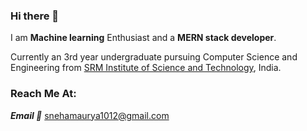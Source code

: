 ### Hi there 👋

I am **Machine learning** Enthusiast and a **MERN stack developer**. 

Currently an 3rd year undergraduate pursuing Computer Science and Engineering from [SRM Institute of Science and Technology](https://www.srmist.edu.in), India.

### Reach Me At:
***Email :envelope_with_arrow:*** [snehamaurya1012@gmail.com](https://mail.google.com/mail/u/0/?pli=1#inbox)

<!--*sneha1012/sneha1012** is a ✨ _special_ ✨ repository because its `README.md` (this file) appears on your GitHub profile.

Here are some ideas to get you started:

- 🔭 I’m currently working on ...
- 🌱 I’m currently learning ...
- 👯 I’m looking to collaborate on ...
- 🤔 I’m looking for help with ...
- 💬 Ask me about ...
- 📫 How to reach me: ...
- 😄 Pronouns: ...
- ⚡ Fun fact: ...
-->
